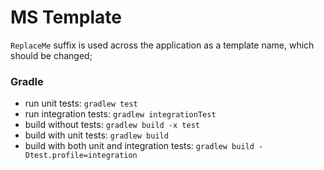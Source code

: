 # MS Template

`ReplaceMe` suffix is used across the application as a template name, which should be changed;

### Gradle

- run unit tests: `gradlew test`
- run integration tests: `gradlew integrationTest`
- build without tests: `gradlew build -x test`
- build with unit tests: `gradlew build`
- build with both unit and integration tests: `gradlew build -Dtest.profile=integration`
